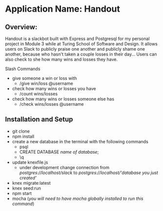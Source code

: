 # Application Name: Handout
## Overview:
Handout is a slackbot built with Express and Postgresql for my personal project in Module 3 while at Turing School of Software and Design. It allows users on Slack to publicly praise one another and publicly shame one another, because who hasn't taken a couple losses in their day... Users can also check to she how many wins and losses they have.

Slash Commands
- give someone a win or loss with
  - /give win/loss @username
- check how many wins or losses you have
  - /count wins/losses
- check how many wins or losses someone else has
  - /check wins/losses @username


## Installation and Setup
- git clone
- npm install
- create a new database
  in the terminal with the following commands
  - psql
  - CREATE DATABASE *name of database*;
  - \q
- update knexfile.js
  - under development change connection from
   *postgres://localhost/slack* to *postgres://localhost/'database you just created'*
- knex migrate:latest
- knex seed:run
- npm start
- mocha
(*you will need to have mocha globally installed to run this command*)
